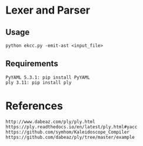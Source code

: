 # Lexer and Parser
## Usage
    python ekcc.py -emit-ast <input_file>

## Requirements
    PyYAML 5.3.1: pip install PyYAML
    ply 3.11: pip install ply

# References
    http://www.dabeaz.com/ply/ply.html
    https://ply.readthedocs.io/en/latest/ply.html#yacc
    https://github.com/symhom/Kaleidoscope_Compiler
    https://github.com/dabeaz/ply/tree/master/example